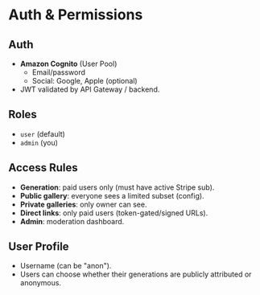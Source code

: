 # Auth & Permissions

## Auth
- **Amazon Cognito** (User Pool)
  - Email/password
  - Social: Google, Apple (optional)
- JWT validated by API Gateway / backend.

## Roles
- `user` (default)
- `admin` (you)

## Access Rules
- **Generation**: paid users only (must have active Stripe sub).
- **Public gallery**: everyone sees a limited subset (config).
- **Private galleries**: only owner can see.
- **Direct links**: only paid users (token-gated/signed URLs).
- **Admin**: moderation dashboard.

## User Profile
- Username (can be "anon").
- Users can choose whether their generations are publicly attributed or anonymous.
